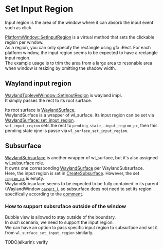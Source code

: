 # Set Input Region

Input region is the area of the window where it can absorb the input event such as click.

[PlatformWindow::SetInputRegion](https://source.chromium.org/chromium/chromium/src/+/main:ui/platform_window/platform_window.h;l=199;drc=8e78783dc1f7007bad46d657c9f332614e240fd8) is a virtual method that sets the clickable region per window.  
As a region, you can only specify the rectangle using gfx::Rect. For each platform window, the input region seems to be expected to have a rectangle input region.  
The example usage is to trim the area from a large area to resonable area when window is resizing by omitting the shadow width.

## Wayland input region
[WaylandToplevelWindow::SetInputRegion](https://source.chromium.org/chromium/chromium/src/+/main:ui/ozone/platform/wayland/host/wayland_toplevel_window.cc;l=382;drc=8e78783dc1f7007bad46d657c9f332614e240fd8) is wayland impl.  
It simply passes the rect to its root surface.

Its root surface is [WaylandSurface](https://source.chromium.org/chromium/chromium/src/+/main:ui/ozone/platform/wayland/host/wayland_surface.h;l=45;drc=671b2ad5ed3181ca2fccd72fe09b714ed4037c7c).  
WaylandSurface is a wrapper of wl_surface. Its input region can be set via [WaylandSurface::set_input_region](https://source.chromium.org/chromium/chromium/src/+/main:ui/ozone/platform/wayland/host/wayland_surface.cc;l=351;drc=8e78783dc1f7007bad46d657c9f332614e240fd8).  
`set_input_region` sets the rect to `pending_state_.input_region_px`, then this pending state ojne is passe via `wl_surface_set_input_region`.

## Subsurface
[WaylandSubsurface](https://source.chromium.org/chromium/chromium/src/+/main:ui/ozone/platform/wayland/host/wayland_subsurface.h;l=27;drc=671b2ad5ed3181ca2fccd72fe09b714ed4037c7c) is another wrapper of wl_surface, but it's also assigned wl_subsurface role.  
It owns one corresponding [WaylandSurface](https://source.chromium.org/chromium/chromium/src/+/main:ui/ozone/platform/wayland/host/wayland_subsurface.h;l=76;drc=671b2ad5ed3181ca2fccd72fe09b714ed4037c7c) per WaylandSubsurface.  
Here, the input region is set in [CreateSubsurface](https://source.chromium.org/chromium/chromium/src/+/main:ui/ozone/platform/wayland/host/wayland_subsurface.cc;l=118;drc=671b2ad5ed3181ca2fccd72fe09b714ed4037c7c). However, the set [`region_px`](https://source.chromium.org/chromium/chromium/src/+/main:ui/ozone/platform/wayland/host/wayland_subsurface.cc;l=117;drc=671b2ad5ed3181ca2fccd72fe09b714ed4037c7c) is empty.  
WaylandSubsurface seems to be expected to be fully contained in its parent (WaylandWindow [`parent_`](https://source.chromium.org/chromium/chromium/src/+/main:ui/ozone/platform/wayland/host/wayland_subsurface.h;l=87;drc=671b2ad5ed3181ca2fccd72fe09b714ed4037c7c)), so subsurface does not need to set its region specifically according to the [comment](https://source.chromium.org/chromium/chromium/src/+/main:ui/ozone/platform/wayland/host/wayland_subsurface.cc;l=114-116;drc=671b2ad5ed3181ca2fccd72fe09b714ed4037c7c).

### How to support subsruface outside of the window
Bubble view is allowed to stay outside of the boundary.  
In such scenario, we need to support the input region.  
We can have an option to pass specific input region to subsurface and set it from `wl_surface_set_input_region` similarly.

TODO(elkurin): verify


